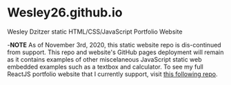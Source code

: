 # Wesley26.github.io
Wesley Dzitzer static HTML/CSS/JavaScript Portfolio Website

-**NOTE** As of November 3rd, 2020, this static website repo is dis-continued from support. This repo and website's GitHub pages deployment will remain as it contains examples of other miscelaneous JavaScript static web embedded examples such as a textbox and calculator. To see my full ReactJS portfolio website that I currently support, visit [this following repo](https://github.com/Wesley26/wd-react-portfolio).

